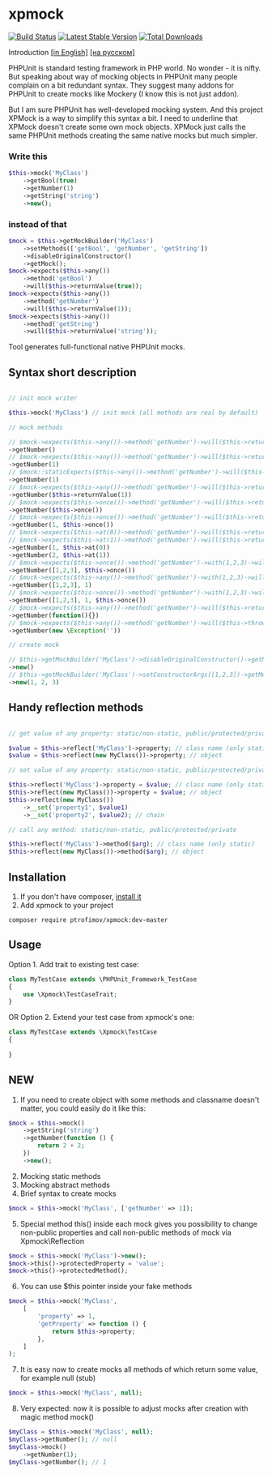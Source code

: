 # xpmock

[![Build Status](https://travis-ci.org/ptrofimov/xpmock.png?branch=master)](https://travis-ci.org/ptrofimov/xpmock)
[![Latest Stable Version](https://poser.pugx.org/ptrofimov/xpmock/v/stable.png)](https://packagist.org/packages/ptrofimov/xpmock)
[![Total Downloads](https://poser.pugx.org/ptrofimov/xpmock/downloads.png)](https://packagist.org/packages/ptrofimov/xpmock)

Introduction [[in English]](http://ptrofimov.github.io/) [[на русском]](http://habrahabr.ru/post/183010/)

PHPUnit is standard testing framework in PHP world.
No wonder - it is nifty.
But speaking about way of mocking objects in PHPUnit many people complain on a bit redundant syntax.
They suggest many addons for PHPUnit to create mocks like Mockery (I know this is not just addon).

But I am sure PHPUnit has well-developed mocking system.
And this project XPMock is a way to simplify this syntax a bit.
I need to underline that XPMock doesn't create some own mock objects.
XPMock just calls the same PHPUnit methods creating the same native mocks but much simpler.

### Write this
```php
$this->mock('MyClass')
    ->getBool(true)
    ->getNumber(1)
    ->getString('string')
    ->new();
```
### instead of that
```php
$mock = $this->getMockBuilder('MyClass')
    ->setMethods(['getBool', 'getNumber', 'getString'])
    ->disableOriginalConstructor()
    ->getMock();
$mock->expects($this->any())
    ->method('getBool')
    ->will($this->returnValue(true));
$mock->expects($this->any())
    ->method('getNumber')
    ->will($this->returnValue(1));
$mock->expects($this->any())
    ->method('getString')
    ->will($this->returnValue('string'));
```

Tool generates full-functional native PHPUnit mocks.

## Syntax short description

```php

// init mock writer

$this->mock('MyClass') // init mock (all methods are real by default)

// mock methods

// $mock->expects($this->any())->method('getNumber')->will($this->returnValue(null))
->getNumber()
// $mock->expects($this->any())->method('getNumber')->will($this->returnValue(1))
->getNumber(1)
// $mock::staticExpects($this->any())->method('getNumber')->will($this->returnValue(1))
->getNumber(1)
// $mock->expects($this->any())->method('getNumber')->will($this->returnValue(1))
->getNumber($this->returnValue(1))
// $mock->expects($this->once())->method('getNumber')->will($this->returnValue(null))
->getNumber($this->once())
// $mock->expects($this->once())->method('getNumber')->will($this->returnValue(1))
->getNumber(1, $this->once())
// $mock->expects($this->at(0))->method('getNumber')->will($this->returnValue(1))
// $mock->expects($this->at(1))->method('getNumber')->will($this->returnValue(2))
->getNumber(1, $this->at(0))
->getNumber(2, $this->at(1))
// $mock->expects($this->once())->method('getNumber')->with(1,2,3)->will($this->returnValue(null))
->getNumber([1,2,3], $this->once())
// $mock->expects($this->any())->method('getNumber')->with(1,2,3)->will($this->returnValue(1))
->getNumber([1,2,3], 1)
// $mock->expects($this->once())->method('getNumber')->with(1,2,3)->will($this->returnValue(1))
->getNumber([1,2,3], 1, $this->once())
// $mock->expects($this->any())->method('getNumber')->will($this->returnCallback(function(){}))
->getNumber(function(){})
// $mock->expects($this->any())->method('getNumber')->will($this->throwException(new \Exception('')))
->getNumber(new \Exception(''))

// create mock

// $this->getMockBuilder('MyClass')->disableOriginalConstructor()->getMock()
->new()
// $this->getMockBuilder('MyClass')->setConstructorArgs([1,2,3])->getMock()
->new(1, 2, 3)
```

## Handy reflection methods

```php

// get value of any property: static/non-static, public/protected/private

$value = $this->reflect('MyClass')->property; // class name (only static)
$value = $this->reflect(new MyClass())->property; // object

// set value of any property: static/non-static, public/protected/private property

$this->reflect('MyClass')->property = $value; // class name (only static)
$this->reflect(new MyClass())->property = $value; // object
$this->reflect(new MyClass())
    ->__set('property1', $value1)
    ->__set('property2', $value2); // chain

// call any method: static/non-static, public/protected/private

$this->reflect('MyClass')->method($arg); // class name (only static)
$this->reflect(new MyClass())->method($arg); // object

```

## Installation

1. If you don't have composer, [install it](http://getcomposer.org)
2. Add xpmock to your project
```
composer require ptrofimov/xpmock:dev-master
```

## Usage

Option 1. Add trait to existing test case:
```php
class MyTestCase extends \PHPUnit_Framework_TestCase
{
    use \Xpmock\TestCaseTrait;
}
```
OR Option 2. Extend your test case from xpmock's one:
```php
class MyTestCase extends \Xpmock\TestCase
{
    
}
```

## NEW

1. If you need to create object with some methods and classname doesn't matter, you could easily do it like this:
```php
$mock = $this->mock()
    ->getString('string')
    ->getNumber(function () {
        return 2 + 2;
    })
    ->new();
```

2. Mocking static methods
3. Mocking abstract methods
4. Brief syntax to create mocks
```php
$mock = $this->mock('MyClass', ['getNumber' => 1]);
```

5. Special method this() inside each mock gives you possibility to change
non-public properties and call non-public methods of mock via Xpmock\Reflection
```php
$mock = $this->mock('MyClass')->new();
$mock->this()->protectedProperty = 'value';
$mock->this()->protectedMethod();
```

6. You can use $this pointer inside your fake methods
```php
$mock = $this->mock('MyClass',
    [
        'property' => 1,
        'getProperty' => function () {
            return $this->property;
        },
    ]
);
```

7. It is easy now to create mocks all methods of which return some value, for example null (stub)
```php
$mock = $this->mock('MyClass', null);
```

8. Very expected: now it is possible to adjust mocks after creation with magic method mock()
```php
$myClass = $this->mock('MyClass', null);
$myClass->getNumber(); // null
$myClass->mock()
    ->getNumber(1);
$myClass->getNumber(); // 1
```
